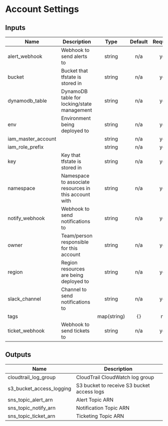 # Account Settings

<!-- BEGINNING OF PRE-COMMIT-TERRAFORM DOCS HOOK -->
## Inputs

| Name | Description | Type | Default | Required |
|------|-------------|:----:|:-----:|:-----:|
| alert\_webhook | Webhook to send alerts to | string | n/a | yes |
| bucket | Bucket that tfstate is stored in | string | n/a | yes |
| dynamodb\_table | DynamoDB table for locking/state management | string | n/a | yes |
| env | Environment being deployed to | string | n/a | yes |
| iam\_master\_account |  | string | n/a | yes |
| iam\_role\_prefix |  | string | n/a | yes |
| key | Key that tfstate is stored in | string | n/a | yes |
| namespace | Namespace to associate resources in this account with | string | n/a | yes |
| notify\_webhook | Webhook to send notifications to | string | n/a | yes |
| owner | Team/person responsible for this account | string | n/a | yes |
| region | Region resources are being deployed to | string | n/a | yes |
| slack\_channel | Channel to send notifications to | string | n/a | yes |
| tags |  | map(string) | `{}` | no |
| ticket\_webhook | Webhook to send tickets to | string | n/a | yes |

## Outputs

| Name | Description |
|------|-------------|
| cloudtrail\_log\_group | CloudTrail CloudWatch log group |
| s3\_bucket\_access\_logging | S3 bucket to receive S3 bucket access logs |
| sns\_topic\_alert\_arn | Alert Topic ARN |
| sns\_topic\_notify\_arn | Notification Topic ARN |
| sns\_topic\_ticket\_arn | Ticketing Topic ARN |

<!-- END OF PRE-COMMIT-TERRAFORM DOCS HOOK -->
